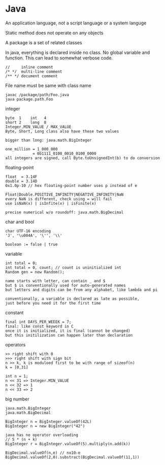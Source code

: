 # Java

An application language, not a script language or a system languge

Static method does not operate on any objects

A package is a set of related classes

In java, everything is declared inside no class. No global variable and
function. This can lead to somewhat verbose code.

    //     inline comment
    /* */  multi-line comment
    /** */ document comment

File name must be same with class name

    javac /package/path/Foo.java
    java package.path.Foo

integer

    byte  1    int   4
    short 2    long  8
    Integer.MIN_VALUE / MAX_VALUE
    Byte, Short, Long class also have these two values

    bigger than long: java.math.BigInteger

    one_million = 1_000_000
                = 0b1111_0100_0010_0100_0000
    all integers are signed, call Byte.toUnsignedInt(b) to do conversion

floating-point

    float  = 3.14F
    double = 3.14D
    0x1.0p-10 // hex floating-point number uses p instead of e

    Float|Double.POSITIVE_INFINITY|NEGATIVE_INFINITY|NaN
    every NaN is different, check using = will fail
    use isNaN(x) | isInfite(x) | isFinite(x)

    precise numerical w/o roundoff: java.math.BigDecimal

char and bool

    char UTF-16 encoding
    'J', '\u004A', '\'', '\\'

    boolean := false | true

variable

    int total = 0;
    int total = 0, count; // count is uninitialized int
    Random gen = new Random();

    name starts with letter, can contain _ and $
    but $ is conventionally used for auto-generated names
    but letters and digits can be from any alphabet, like lambda and pi

    conventionally, a variable is declared as late as possible,
    just before you need it for the first time

constant

    final int DAYS_PER_WEEEK = 7;
    final: like const keyword in C
    once it is initialized, it is final (cannot be changed)
    but this initilization can happen later than declaration

operators

    >> right shift with 0
    >>> right shift with sign bit
    n >> k, k is moduloed first to be with range of sizeof(n)
    k = [0,31]

    int n = 1;
    n << 31 => Integer.MIN_VALUE
    n << 32 => 1
    n << 33 => 2

big number

    java.math.BigInteger
    java.math.BigDecimal

    BigInteger n = BigInteger.valueOf(42L)
    BigInteger n = new BigInteger("42")

    java has no operator overloading
    // 5 * (n + k)
    BigInteger r = BigInteger.valueOf(5).multiply(n.add(k))

    BigDecimal.valueOf(n,e) // nx10-e
    BigDecimal.valueOf(2,0).substract(BigDecimal.valueOf(11,1))



